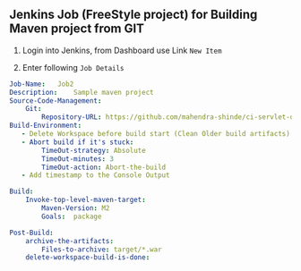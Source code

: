 ## Jenkins Job (FreeStyle project) for Building Maven project from GIT

1.  Login into Jenkins, from Dashboard use Link `New Item`

2.  Enter following `Job Details`

```yml
Job-Name:   Job2
Description:    Sample maven project
Source-Code-Management:
    Git:
        Repository-URL: https://github.com/mahendra-shinde/ci-servlet-demo/
Build-Environment:
   - Delete Workspace before build start (Clean Older build artifacts)
   - Abort build if it's stuck:
        TimeOut-strategy: Absolute
        TimeOut-minutes: 3
        TimeOut-action: Abort-the-build
   - Add timestamp to the Console Output

Build:
    Invoke-top-level-maven-target:
        Maven-Version: M2
        Goals:  package

Post-Build:
    archive-the-artifacts:
        Files-to-archive: target/*.war
    delete-workspace-build-is-done:
```